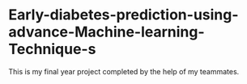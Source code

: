 # Early-diabetes-prediction-using-advance-Machine-learning-Technique-s
This is  my final year project completed by the help of my teammates.
